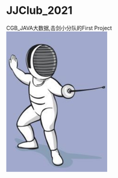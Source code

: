 # JJClub_2021
CGB_JAVA大数据,击剑小分队的First Project
![Image text](https://github.com/907300985/JJClub_2021/blob/main/src/images/jj.png)
